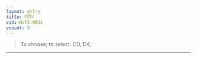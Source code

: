 ```yaml
---
layout: entry
title: བཀྲོས་
vid: Hill:0031
vcount: 0
---
```

> To choose; to select\. CD, DK\.


---


